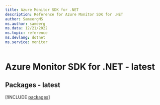 ```yaml
---
title: Azure Monitor SDK for .NET
description: Reference for Azure Monitor SDK for .NET
author: SameergMS
ms.author: sameerg
ms.data: 12/21/2022
ms.topic: reference
ms.devlang: dotnet
ms.service: monitor
---
```

# Azure Monitor SDK for .NET - latest
## Packages - latest
[!INCLUDE [packages](monitor-index.md)]